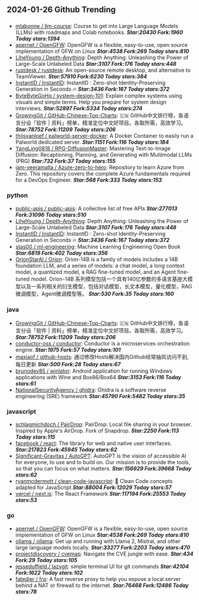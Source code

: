 ## 2024-01-26 Github Trending

### 
* [mlabonne / llm-course](https://github.com/mlabonne/llm-course): Course to get into Large Language Models (LLMs) with roadmaps and Colab notebooks. ***Star:20430 Fork:1960 Today stars:1394***
* [apernet / OpenGFW](https://github.com/apernet/OpenGFW): OpenGFW is a flexible, easy-to-use, open source implementation of GFW on Linux ***Star:4538 Fork:269 Today stars:810***
* [LiheYoung / Depth-Anything](https://github.com/LiheYoung/Depth-Anything): Depth Anything: Unleashing the Power of Large-Scale Unlabeled Data ***Star:3107 Fork:176 Today stars:448***
* [rustdesk / rustdesk](https://github.com/rustdesk/rustdesk): An open-source remote desktop, and alternative to TeamViewer. ***Star:57910 Fork:6230 Today stars:384***
* [InstantID / InstantID](https://github.com/InstantID/InstantID): InstantID : Zero-shot Identity-Preserving Generation in Seconds 🔥 ***Star:3436 Fork:167 Today stars:372***
* [ByteByteGoHq / system-design-101](https://github.com/ByteByteGoHq/system-design-101): Explain complex systems using visuals and simple terms. Help you prepare for system design interviews. ***Star:52897 Fork:5334 Today stars:274***
* [GrowingGit / GitHub-Chinese-Top-Charts](https://github.com/GrowingGit/GitHub-Chinese-Top-Charts): 🇨🇳 GitHub中文排行榜，各语言分设「软件 | 资料」榜单，精准定位中文好项目。各取所需，高效学习。 ***Star:78752 Fork:11209 Today stars:206***
* [thijsvanloef / palworld-server-docker](https://github.com/thijsvanloef/palworld-server-docker): A Docker Container to easily run a Palworld dedicated server. ***Star:1151 Fork:116 Today stars:184***
* [YangLing0818 / RPG-DiffusionMaster](https://github.com/YangLing0818/RPG-DiffusionMaster): Mastering Text-to-Image Diffusion: Recaptioning, Planning, and Generating with Multimodal LLMs (PRG) ***Star:732 Fork:37 Today stars:155***
* [iam-veeramalla / Azure-zero-to-hero](https://github.com/iam-veeramalla/Azure-zero-to-hero): Repository to learn Azure from Zero. This repository covers the complete Azure fundamentals required for a DevOps Engineer. ***Star:568 Fork:333 Today stars:153***

### python
* [public-apis / public-apis](https://github.com/public-apis/public-apis): A collective list of free APIs ***Star:277013 Fork:31096 Today stars:510***
* [LiheYoung / Depth-Anything](https://github.com/LiheYoung/Depth-Anything): Depth Anything: Unleashing the Power of Large-Scale Unlabeled Data ***Star:3107 Fork:176 Today stars:448***
* [InstantID / InstantID](https://github.com/InstantID/InstantID): InstantID : Zero-shot Identity-Preserving Generation in Seconds 🔥 ***Star:3436 Fork:167 Today stars:372***
* [stas00 / ml-engineering](https://github.com/stas00/ml-engineering): Machine Learning Engineering Open Book ***Star:6819 Fork:402 Today stars:356***
* [OrionStarAI / Orion](https://github.com/OrionStarAI/Orion): Orion-14B is a family of models includes a 14B foundation LLM, and a series of models: a chat model, a long context model, a quantized model, a RAG fine-tuned model, and an Agent fine-tuned model. Orion-14B 系列模型包括一个具有140亿参数的多语言基座大模型以及一系列相关的衍生模型，包括对话模型，长文本模型，量化模型，RAG微调模型，Agent微调模型等。 ***Star:530 Fork:35 Today stars:160***

### java
* [GrowingGit / GitHub-Chinese-Top-Charts](https://github.com/GrowingGit/GitHub-Chinese-Top-Charts): 🇨🇳 GitHub中文排行榜，各语言分设「软件 | 资料」榜单，精准定位中文好项目。各取所需，高效学习。 ***Star:78752 Fork:11209 Today stars:206***
* [conductor-oss / conductor](https://github.com/conductor-oss/conductor): Conductor is a microservices orchestration engine. ***Star:1975 Fork:57 Today stars:101***
* [maxiaof / github-hosts](https://github.com/maxiaof/github-hosts): 通过修改Hosts解决国内Github经常抽风访问不到,每日更新 ***Star:500 Fork:28 Today stars:67***
* [brunodev85 / winlator](https://github.com/brunodev85/winlator): Android application for running Windows applications with Wine and Box86/Box64 ***Star:3153 Fork:116 Today stars:61***
* [NationalSecurityAgency / ghidra](https://github.com/NationalSecurityAgency/ghidra): Ghidra is a software reverse engineering (SRE) framework ***Star:45790 Fork:5482 Today stars:35***

### javascript
* [schlagmichdoch / PairDrop](https://github.com/schlagmichdoch/PairDrop): PairDrop: Local file sharing in your browser. Inspired by Apple's AirDrop. Fork of Snapdrop. ***Star:2250 Fork:113 Today stars:115***
* [facebook / react](https://github.com/facebook/react): The library for web and native user interfaces. ***Star:217823 Fork:45945 Today stars:62***
* [Significant-Gravitas / AutoGPT](https://github.com/Significant-Gravitas/AutoGPT): AutoGPT is the vision of accessible AI for everyone, to use and to build on. Our mission is to provide the tools, so that you can focus on what matters. ***Star:156929 Fork:39668 Today stars:62***
* [ryanmcdermott / clean-code-javascript](https://github.com/ryanmcdermott/clean-code-javascript): 🛁 Clean Code concepts adapted for JavaScript ***Star:88004 Fork:12029 Today stars:57***
* [vercel / next.js](https://github.com/vercel/next.js): The React Framework ***Star:117194 Fork:25553 Today stars:53***

### go
* [apernet / OpenGFW](https://github.com/apernet/OpenGFW): OpenGFW is a flexible, easy-to-use, open source implementation of GFW on Linux ***Star:4538 Fork:269 Today stars:810***
* [ollama / ollama](https://github.com/ollama/ollama): Get up and running with Llama 2, Mistral, and other large language models locally. ***Star:33277 Fork:2203 Today stars:470***
* [projectdiscovery / cvemap](https://github.com/projectdiscovery/cvemap): Navigate the CVE jungle with ease. ***Star:434 Fork:29 Today stars:105***
* [jesseduffield / lazygit](https://github.com/jesseduffield/lazygit): simple terminal UI for git commands ***Star:42104 Fork:1622 Today stars:102***
* [fatedier / frp](https://github.com/fatedier/frp): A fast reverse proxy to help you expose a local server behind a NAT or firewall to the internet. ***Star:76468 Fork:12486 Today stars:78***
